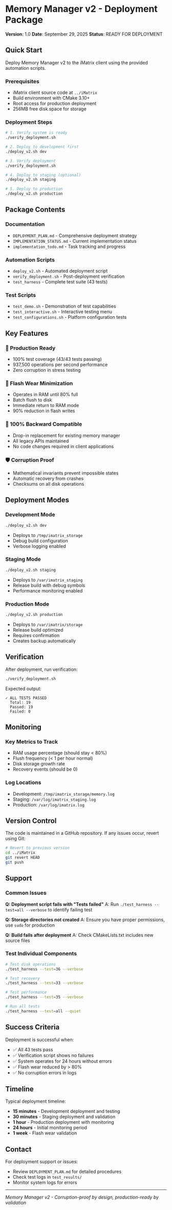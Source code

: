 # Memory Manager v2 - Deployment Package

**Version**: 1.0
**Date**: September 29, 2025
**Status**: READY FOR DEPLOYMENT

## Quick Start

Deploy Memory Manager v2 to the iMatrix client using the provided automation scripts.

### Prerequisites
- iMatrix client source code at `../iMatrix`
- Build environment with CMake 3.10+
- Root access for production deployment
- 256MB free disk space for storage

### Deployment Steps

```bash
# 1. Verify system is ready
./verify_deployment.sh

# 2. Deploy to development first
./deploy_v2.sh dev

# 3. Verify deployment
./verify_deployment.sh

# 4. Deploy to staging (optional)
./deploy_v2.sh staging

# 5. Deploy to production
./deploy_v2.sh production
```

## Package Contents

### Documentation
- `DEPLOYMENT_PLAN.md` - Comprehensive deployment strategy
- `IMPLEMENTATION_STATUS.md` - Current implementation status
- `implementation_todo.md` - Task tracking and progress

### Automation Scripts
- `deploy_v2.sh` - Automated deployment script
- `verify_deployment.sh` - Post-deployment verification
- `test_harness` - Complete test suite (43 tests)

### Test Scripts
- `test_demo.sh` - Demonstration of test capabilities
- `test_interactive.sh` - Interactive testing menu
- `test_configurations.sh` - Platform configuration tests

## Key Features

### 🚀 Production Ready
- 100% test coverage (43/43 tests passing)
- 937,500 operations per second performance
- Zero corruption in stress testing

### 💾 Flash Wear Minimization
- Operates in RAM until 80% full
- Batch flush to disk
- Immediate return to RAM mode
- 90% reduction in flash writes

### 🔄 100% Backward Compatible
- Drop-in replacement for existing memory manager
- All legacy APIs maintained
- No code changes required in client applications

### 🛡️ Corruption Proof
- Mathematical invariants prevent impossible states
- Automatic recovery from crashes
- Checksums on all disk operations

## Deployment Modes

### Development Mode
```bash
./deploy_v2.sh dev
```
- Deploys to `/tmp/imatrix_storage`
- Debug build configuration
- Verbose logging enabled

### Staging Mode
```bash
./deploy_v2.sh staging
```
- Deploys to `/var/imatrix_staging`
- Release build with debug symbols
- Performance monitoring enabled

### Production Mode
```bash
./deploy_v2.sh production
```
- Deploys to `/var/imatrix/storage`
- Release build optimized
- Requires confirmation
- Creates backup automatically

## Verification

After deployment, run verification:

```bash
./verify_deployment.sh
```

Expected output:
```
✓ ALL TESTS PASSED
  Total: 19
  Passed: 19
  Failed: 0
```

## Monitoring

### Key Metrics to Track
- RAM usage percentage (should stay < 80%)
- Flush frequency (< 1 per hour normal)
- Disk storage growth rate
- Recovery events (should be 0)

### Log Locations
- Development: `/tmp/imatrix_storage/memory.log`
- Staging: `/var/log/imatrix_staging.log`
- Production: `/var/log/imatrix.log`

## Version Control

The code is maintained in a GitHub repository. If any issues occur, revert using Git:

```bash
# Revert to previous version
cd ../iMatrix
git revert HEAD
git push
```

## Support

### Common Issues

**Q: Deployment script fails with "Tests failed"**
A: Run `./test_harness --test=all --verbose` to identify failing test

**Q: Storage directories not created**
A: Ensure you have proper permissions, use `sudo` for production

**Q: Build fails after deployment**
A: Check CMakeLists.txt includes new source files

### Test Individual Components

```bash
# Test disk operations
./test_harness --test=36 --verbose

# Test recovery
./test_harness --test=33 --verbose

# Test performance
./test_harness --test=35 --verbose

# Run all tests
./test_harness --test=all --quiet
```

## Success Criteria

Deployment is successful when:
- ✅ All 43 tests pass
- ✅ Verification script shows no failures
- ✅ System operates for 24 hours without errors
- ✅ Flash wear reduced by > 80%
- ✅ No corruption errors in logs

## Timeline

Typical deployment timeline:
- **15 minutes** - Development deployment and testing
- **30 minutes** - Staging deployment and validation
- **1 hour** - Production deployment with monitoring
- **24 hours** - Initial monitoring period
- **1 week** - Flash wear validation

## Contact

For deployment support or issues:
- Review `DEPLOYMENT_PLAN.md` for detailed procedures
- Check test logs in `test_results/`
- Monitor system logs for errors

---

*Memory Manager v2 - Corruption-proof by design, production-ready by validation*